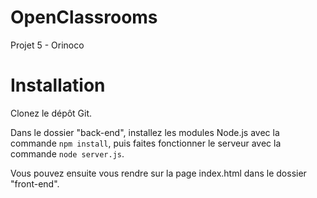 # OpenClassrooms

Projet 5 - Orinoco

# Installation

Clonez le dépôt Git.

Dans le dossier "back-end", installez les modules Node.js avec la commande `npm install`, puis faites fonctionner le serveur avec la commande `node server.js`. 

Vous pouvez ensuite vous rendre sur la page index.html dans le dossier "front-end".